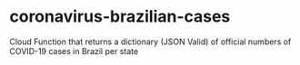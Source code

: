 # coronavirus-brazilian-cases
Cloud Function that returns a dictionary (JSON Valid) of official numbers of COVID-19 cases in Brazil per state

